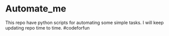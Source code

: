 # Automate_me
This repo have python scripts for automating some simple tasks. I will keep updating repo time to time. #codeforfun
